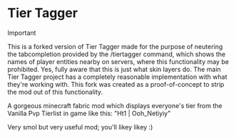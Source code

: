 # Tier Tagger
> [!IMPORTANT]
> This is a forked version of Tier Tagger made for the purpose of neutering the tabcompletion provided by the /tiertagger command, which shows the names of player entities nearby on servers, where this functionality may be prohibited. Yes, fully aware that this is just what skin layers do. The main Tier Tagger project has a completely reasonable implementation with what they're working with. This fork was created as a proof-of-concept to strip the mod out of this functionality.

A gorgeous minecraft fabric mod which displays everyone's tier from the Vanilla Pvp Tierlist in game like this: "Ht1 | Ooh_Netiyiy"

Very smol but very useful mod; you'll likey likey :)
